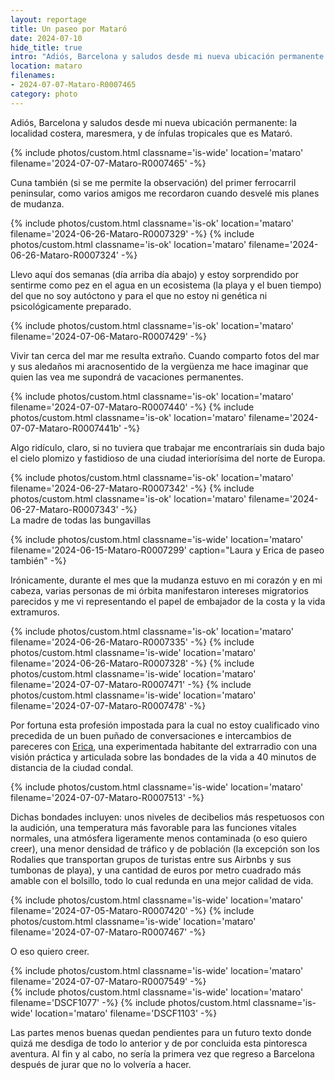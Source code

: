 ```yaml
---
layout: reportage
title: Un paseo por Mataró
date: 2024-07-10
hide_title: true
intro: "Adiós, Barcelona y saludos desde mi nueva ubicación permanente: la localidad costera, maresmera, y de ínfulas tropicales que es Mataró."
location: mataro
filenames:
- 2024-07-07-Mataro-R0007465
category: photo
---
```

<p>Adiós, Barcelona y saludos desde mi nueva ubicación permanente: la localidad costera, maresmera, y de ínfulas tropicales que es Mataró.</p> 

<div class="g">
{% include photos/custom.html classname='is-wide' location='mataro' filename='2024-07-07-Mataro-R0007465' -%}
</div>

<p>Cuna también (si se me permite la observación) del primer ferrocarril peninsular, como varios amigos me recordaron cuando desvelé mis planes de mudanza.</p>

<div class="g">
<div class="h">
{% include photos/custom.html classname='is-ok' location='mataro' filename='2024-06-26-Mataro-R0007329' -%}
{% include photos/custom.html classname='is-ok' location='mataro' filename='2024-06-26-Mataro-R0007324' -%}
</div>
</div>

<p>Llevo aquí dos semanas (día arriba día abajo) y estoy sorprendido por
sentirme como pez en el agua en un ecosistema (la playa y el buen tiempo) del
que no soy autóctono y para el que no estoy ni genética ni psicológicamente
preparado.</p>


<div class="g">
    {% include photos/custom.html classname='is-ok' location='mataro' filename='2024-07-06-Mataro-R0007429' -%}
</div>


<p>Vivir tan cerca del mar me resulta extraño. Cuando comparto fotos del mar y
sus aledaños mi aracnosentido de la vergüenza me hace imaginar que quien las
vea me supondrá de vacaciones permanentes. </p>


<div class="g">
<div class="h">
{% include photos/custom.html classname='is-ok' location='mataro' filename='2024-07-07-Mataro-R0007440' -%}
{% include photos/custom.html classname='is-ok' location='mataro' filename='2024-07-07-Mataro-R0007441b' -%}
</div>
</div>

<p>
    Algo ridículo, claro, si no tuviera que trabajar me encontraríais sin duda bajo el cielo plomizo y
    fastidioso de una ciudad interiorísima del norte de Europa.
</p>

<div class="g with-caption">
<div class="h">
{% include photos/custom.html classname='is-ok' location='mataro' filename='2024-06-27-Mataro-R0007342' -%}
{% include photos/custom.html classname='is-ok' location='mataro' filename='2024-06-27-Mataro-R0007343' -%}
</div>
<figcaption>La madre de todas las bungavillas</figcaption>
</div>


{% include photos/custom.html classname='is-wide' location='mataro' filename='2024-06-15-Mataro-R0007299' caption="Laura y Erica de paseo también" -%}

<p>Irónicamente, durante el mes que la mudanza estuvo en mi corazón y en mi
cabeza, varias personas de mi órbita manifestaron intereses migratorios
parecidos y me vi representando el papel de embajador de la costa y la vida extramuros.</p>


<div class="g">
    {% include photos/custom.html classname='is-ok' location='mataro' filename='2024-06-26-Mataro-R0007335' -%}
    {% include photos/custom.html classname='is-wide' location='mataro' filename='2024-06-26-Mataro-R0007328' -%}
    {% include photos/custom.html classname='is-wide' location='mataro' filename='2024-07-07-Mataro-R0007471' -%}
    {% include photos/custom.html classname='is-wide' location='mataro' filename='2024-07-07-Mataro-R0007478' -%}
</div>

<p>Por fortuna esta profesión impostada para la cual no estoy cualificado vino precedida de un
buen puñado de conversaciones e intercambios de pareceres con <a href="https://www.ericafustero.com">Erica</a>, una
experimentada habitante del extrarradio con una visión práctica y articulada
sobre las bondades de la vida a 40 minutos de distancia de la ciudad condal.</p>

<div class="g">
    {% include photos/custom.html classname='is-wide' location='mataro' filename='2024-07-07-Mataro-R0007513' -%}
</div>

<p>Dichas bondades incluyen: unos niveles de decibelios más respetuosos con la
audición, una temperatura más favorable para las funciones vitales normales,
una atmósfera ligeramente menos contaminada (o eso quiero creer), una menor
densidad de tráfico y de población (la excepción son los Rodalies que
transportan grupos de turistas entre sus Airbnbs y sus tumbonas de playa), y
una cantidad de euros por metro cuadrado más amable con el bolsillo, todo lo
cual redunda en una mejor calidad de vida.</p>

<div class="g">
<div class="h">
{% include photos/custom.html classname='is-wide' location='mataro' filename='2024-07-05-Mataro-R0007420' -%}
{% include photos/custom.html classname='is-wide' location='mataro' filename='2024-07-07-Mataro-R0007467' -%}
</div>
</div>


<p>O eso quiero creer.</p>


<div class="g">
{% include photos/custom.html classname='is-wide' location='mataro' filename='2024-07-07-Mataro-R0007549' -%}
<div class="g">
<div class="h">
{% include photos/custom.html classname='is-wide' location='mataro' filename='DSCF1077' -%}
{% include photos/custom.html classname='is-wide' location='mataro' filename='DSCF1103' -%}
</div>
</div>
</div>



<p>Las partes menos buenas quedan pendientes para un futuro texto
donde quizá me desdiga de todo lo anterior y de por concluida esta pintoresca aventura. 
Al fin y al cabo, no sería la primera vez que regreso a Barcelona después de jurar que no lo volvería a hacer. </p>


